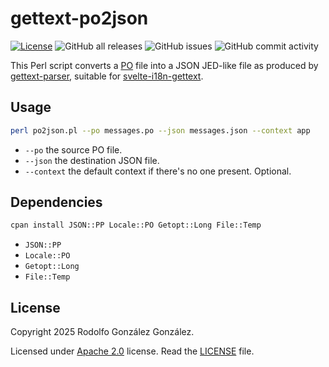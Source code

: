 # gettext-po2json

[![License](https://img.shields.io/badge/License-Apache_2.0-blue.svg)](https://www.apache.org/licenses/LICENSE-2.0)
![GitHub all releases](https://img.shields.io/github/downloads/rgglez/gettext-po2json/total)
![GitHub issues](https://img.shields.io/github/issues/rgglez/gettext-po2json)
![GitHub commit activity](https://img.shields.io/github/commit-activity/y/rgglez/gettext-po2json)


This Perl script converts a [PO](https://www.gnu.org/software/gettext/manual/html_node/PO-Files.html) file into a JSON JED-like file as produced by [gettext-parser](https://github.com/smhg/gettext-parser), suitable for [svelte-i18n-gettext](https://www.github.com/rgglez/svelte-i18n-gettext).

## Usage

```bash
perl po2json.pl --po messages.po --json messages.json --context app
```

- `--po` the source PO file.
- `--json` the destination JSON file.
- `--context` the default context if there's no one present. Optional.

## Dependencies

```bash
cpan install JSON::PP Locale::PO Getopt::Long File::Temp
```

- `JSON::PP`
- `Locale::PO`
- `Getopt::Long`
- `File::Temp`

## License

Copyright 2025 Rodolfo González González.

Licensed under [Apache 2.0](https://www.apache.org/licenses/LICENSE-2.0) license. Read the [LICENSE](LICENSE) file.